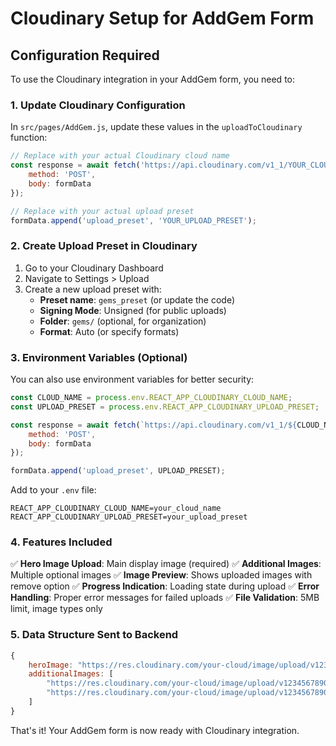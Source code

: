 # Cloudinary Setup for AddGem Form

## Configuration Required

To use the Cloudinary integration in your AddGem form, you need to:

### 1. Update Cloudinary Configuration

In `src/pages/AddGem.js`, update these values in the `uploadToCloudinary` function:

```javascript
// Replace with your actual Cloudinary cloud name
const response = await fetch('https://api.cloudinary.com/v1_1/YOUR_CLOUD_NAME/image/upload', {
    method: 'POST',
    body: formData
});

// Replace with your actual upload preset
formData.append('upload_preset', 'YOUR_UPLOAD_PRESET');
```

### 2. Create Upload Preset in Cloudinary

1. Go to your Cloudinary Dashboard
2. Navigate to Settings > Upload
3. Create a new upload preset with:
   - **Preset name**: `gems_preset` (or update the code)
   - **Signing Mode**: Unsigned (for public uploads)
   - **Folder**: `gems/` (optional, for organization)
   - **Format**: Auto (or specify formats)

### 3. Environment Variables (Optional)

You can also use environment variables for better security:

```javascript
const CLOUD_NAME = process.env.REACT_APP_CLOUDINARY_CLOUD_NAME;
const UPLOAD_PRESET = process.env.REACT_APP_CLOUDINARY_UPLOAD_PRESET;

const response = await fetch(`https://api.cloudinary.com/v1_1/${CLOUD_NAME}/image/upload`, {
    method: 'POST',
    body: formData
});

formData.append('upload_preset', UPLOAD_PRESET);
```

Add to your `.env` file:
```
REACT_APP_CLOUDINARY_CLOUD_NAME=your_cloud_name
REACT_APP_CLOUDINARY_UPLOAD_PRESET=your_upload_preset
```

### 4. Features Included

✅ **Hero Image Upload**: Main display image (required)
✅ **Additional Images**: Multiple optional images
✅ **Image Preview**: Shows uploaded images with remove option
✅ **Progress Indication**: Loading state during upload
✅ **Error Handling**: Proper error messages for failed uploads
✅ **File Validation**: 5MB limit, image types only

### 5. Data Structure Sent to Backend

```javascript
{
    heroImage: "https://res.cloudinary.com/your-cloud/image/upload/v1234567890/hero_image.jpg",
    additionalImages: [
        "https://res.cloudinary.com/your-cloud/image/upload/v1234567890/image1.jpg",
        "https://res.cloudinary.com/your-cloud/image/upload/v1234567890/image2.jpg"
    ]
}
```

That's it! Your AddGem form is now ready with Cloudinary integration.
